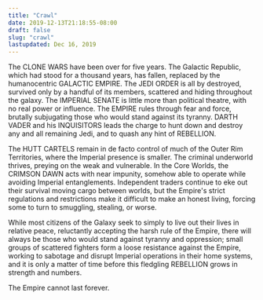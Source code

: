 ```yaml
---
title: "Crawl"
date: 2019-12-13T21:18:55-08:00
draft: false
slug: "crawl"
lastupdated: Dec 16, 2019
---
```


The CLONE WARS have been over for five years. The Galactic Republic, which had stood for a thousand years, has fallen, replaced by the humanocentric GALACTIC EMPIRE. The JEDI ORDER is all by destroyed, survived only by a handful of its members, scattered and hiding throughout the galaxy. The IMPERIAL SENATE is little more than political theatre, with no real power or influence. The EMPIRE rules through fear and force, brutally subjugating those who would stand against its tyranny. DARTH VADER and his INQUISITORS leads the charge to hunt down and destroy any and all remaining Jedi, and to quash any hint of REBELLION.

The HUTT CARTELS remain in de facto control of much of the Outer Rim Territories, where the Imperial presence is smaller. The criminal underworld thrives, preying on the weak and vulnerable. In the Core Worlds, the CRIMSON DAWN acts with near impunity, somehow able to operate while avoiding Imperial entanglements. Independent traders continue to eke out their survival moving cargo between worlds, but the Empire's strict regulations and restrictions make it difficult to make an honest living, forcing some to turn to smuggling, stealing, or worse. 

While most citizens of the Galaxy seek to simply to live out their lives in relative peace, reluctantly accepting the harsh rule of the Empire, there will always be those who would stand against tyranny and oppression; small groups of scattered fighters form a loose resistance against the Empire, working to sabotage and disrupt Imperial operations in their home systems, and it is only a matter of time before this fledgling REBELLION grows in strength and numbers.

The Empire cannot last forever.